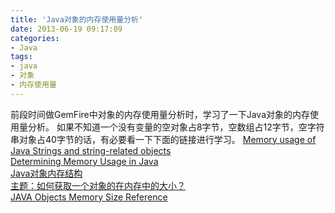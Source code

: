```yaml
---
title: 'Java对象的内存使用量分析'
date: 2013-06-19 09:17:09
categories: 
- Java
tags: 
- java
- 对象
- 内存使用量
---
```

前段时间做GemFire中对象的内存使用量分析时，学习了一下Java对象的内存使用量分析。
如果不知道一个没有变量的空对象占8字节，空数组占12字节，空字符串对象占40字节的话，有必要看一下下面的链接进行学习。
[Memory usage of Java Strings and string-related objects](http://www.javamex.com/tutorials/memory/string_memory_usage.shtml)  
[Determining Memory Usage in Java](http://www.javaspecialists.eu/archive/Issue029.html)  
[Java对象内存结构](http://www.importnew.com/1305.html)  
[主题：如何获取一个对象的在内存中的大小？](http://www.iteye.com/topic/8080)  
[JAVA Objects Memory Size Reference](http://seniorjava.wordpress.com/2013/09/01/java-objects-memory-size-reference/)  